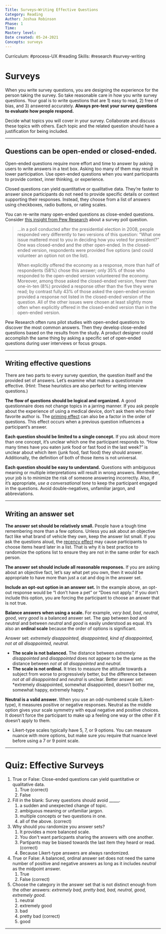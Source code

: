 ```yaml
---
Title: Surveys—Writing Effective Questions
Category: Reading
Author: Joshua Robinson 	
Phase: 1
Time: 
Mastery level: 
Date created: 05-24-2021
Concepts: surveys
---
```

Curriculum: #process-UX #reading 
Skills: #research #survey-writing 

# Surveys
When you write survey questions, you are designing the experience for the person taking the survey. So take reasonable care in how you write survey questions. Your goal is to write questions that are 1) easy to read, 2) free of bias, and 3) answered accurately. **Always pre-test your survey questions to evaluate how people respond.** 

Decide what topics you will cover in your survey. Collaborate and discuss these topics with others. Each topic and the related question should have a justification for being included. 

---
## Questions can be open-ended or closed-ended. 
Open-ended questions require more effort and time to answer by asking users to write answers in a text box. Asking too many of them may result in lower participation. Use open-ended questions when you want participants to provide context, inner thinking, or experience. 

Closed questions can yield quantitative or qualitative data. They’re faster to answer since participants do not need to provide specific details or context supporting their responses. Instead, they choose from a list of answers using checkboxes, radio buttons, or rating scales. 

You can re-write many open-ended questions as close-ended questions. Consider [this insight from Pew Research](https://www.pewresearch.org/methods/u-s-survey-research/questionnaire-design/) about a survey poll question. 

 > ...in a poll conducted after the presidential election in 2008, people responded very differently to two versions of this question: “What one issue mattered most to you in deciding how you voted for president?” One was closed-ended and the other open-ended. In the closed-ended version, respondents were provided five options (and could volunteer an option not on the list).
>
> When explicitly offered the economy as a response, more than half of respondents (58%) chose this answer; only 35% of those who responded to the open-ended version volunteered the economy. Moreover, among those asked the closed-ended version, fewer than one-in-ten (8%) provided a response other than the five they were read; by contrast fully 43% of those asked the open-ended version provided a response not listed in the closed-ended version of the question. All of the other issues were chosen at least slightly more often when explicitly offered in the closed-ended version than in the open-ended version.

Pew Research often runs pilot studies with open-ended questions to discover the most common answers. Then they develop close-ended questions based on the results from the study. A product designer could accomplish the same thing by asking a specific set of open-ended questions during user interviews or focus groups.

---
## Writing effective questions
There are two parts to every survey question, the question itself and the provided set of answers. Let’s examine what makes a questionnaire effective. (Hint: These heuristics are also perfect for writing interview questions.)

**The flow of questions should be logical and organized.** A good questionnaire does not change topics in a jarring manner. If you ask people about the experience of using a medical device, don’t ask them who their favorite author is. The [priming effect](https://www.oxfordreference.com/view/10.1093/oi/authority.20110803100345687?rskey=56jXHI&result=1) can also be a factor in the order of questions. This effect occurs when a previous question influences a participant’s answer. 

**Each question should be limited to a single concept.** If you ask about more than one concept, it’s unclear which one the participant responds to. “How many times have you eaten junk food or fast food in the last week?” is unclear about which item (junk food, fast food) they should answer. Additionally, the definition of both of those items is not universal. 

**Each question should be easy to understand.** Questions with ambiguous meaning or multiple interpretations will result in wrong answers. Remember, your job is to minimize the risk of someone answering incorrectly. Also, if it’s appropriate, _use a conversational tone_ to keep the participant engaged in the questions. Avoid double-negatives, unfamiliar jargon, and abbreviations. 

---
## Writing an answer set
 **The answer set should be relatively small.** People have a tough time remembering more than a few options. Unless you ask about an objective fact like what brand of vehicle they own, keep the answer list small. If you ask the questions aloud, the [recency effect](https://www.oxfordreference.com/view/10.1093/oi/authority.20110803100407678) may cause participants to choose items heard later in a list. That is why it is best practice to randomize the options list to ensure they are not in the same order for each person. 

**The answer set should include all reasonable responses.** If you are asking about an objective fact, let’s say what pet you own, then it would be appropriate to have more than just a cat and dog in the answer set. 

**Include an opt-out option in an answer set.** In the example above, an opt-out response would be “I don’t have a pet” or “Does not apply.” If you don’t include this option, you are forcing the participant to choose an answer that is not true. 

**Balance answers when using a scale.** For example, *very bad*, *bad*, *neutral*, *good*, *very good* is a balanced answer set. The gap between *bad* and *neutral* and between *neutral* and *good* is easily understood as equal. It’s also an **ordinal scale** because the order of options is significant. 

Answer set: *extremely disappointed, disappointed, kind of disappointed, not at all disappointed, neutral.*
-   **The scale is not balanced.** The distance between *extremely disappointed* and *disappointed* does not appear to be the same as the distance between *not at all disappointed* and *neutral*.
-   **The scale is not ordinal.** It tries to measure the attitude towards a subject from worse to progressively better, but the difference between *not at all disappointed* and *neutral* is unclear. 
Better answer set: *extremely disappointed, somewhat disappointed, doesn’t bother me, somewhat happy, extremely happy. *

 **Neutral is a valid answer.** When you use an odd-numbered scale (Likert-type), it measures positive or negative responses. Neutral as the middle option gives your scale symmetry with equal negative and positive choices. It doesn’t force the participant to make up a feeling one way or the other if it doesn’t apply to them. 
-   Likert-type scales typically have 5, 7, or 9 options. You can measure nuance with more options, but make sure you require that nuance level before using a 7 or 9 point scale.

---

# Quiz: Effective Surveys
1. True or False: Close-ended questions can yield quantitative or qualitative data.
	1. True (correct)
	2. False
2. Fill in the blank: Survey questions should avoid _____.
	1. a sudden and unexpected change of topic.
	2. ambiguous meaning or unfamiliar jargon. 
	3. multiple concepts or two questions in one.
	4. all of the above. (correct)
3. Why should you randomize you answer sets?
	1. It provides a more balanced scale. 
	2. You don't want particpants sharing the answers with one another. 
	3. Partipants may be biased towards the last item they heard or read. (correct)
	4. Because Likert-type answers are always randomized.
4. True or False: A balanced, ordinal answer set does not need the same number of positive and negative answers as long as it includes *neutral* as the midpoint answer. 
	1. True
	2. False (correct)
5. Choose the category in the answer set that is not distinct enough from the other answers: *extremely bad, pretty bad, bad, neutral, good, extremely good*.
	1. neutral
	2. extremely good
	3. bad
	4. pretty bad (correct)
	5. good

---